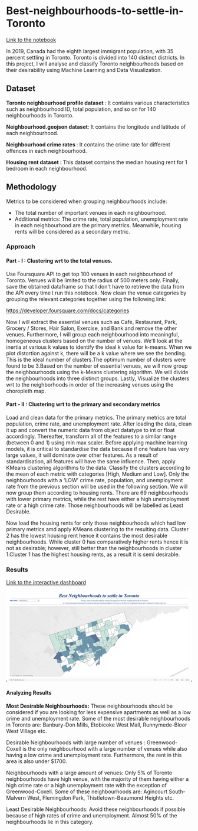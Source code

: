 # Best-neighbourhoods-to-settle-in-Toronto
[Link to the notebook]()

In 2019, Canada had the eighth largest immigrant population, with 35 percent settling in Toronto. Toronto is divided into 140 distinct districts. In this project, I will analyse and classify Toronto neighbourhoods based on their desirability using Machine Learning and Data Visualization.

## Dataset

<b> Toronto neighbourhood profile dataset </b>: It contains various characteristics such as neighbourhood ID, total population, and so on for 140 neighbourhoods in Toronto.

<b> Neighbourhood.geojson dataset</b>: It contains the longitude and latitude of each neighbourhood.

<b> Neighbourhood crime rates </b>: It contains the crime rate for different offences in each neighbourhood. 

<b> Housing rent dataset </b>: This dataset contains the median housing rent for 1 bedroom in each neighbourhood.

## Methodology

Metrics to be considered when grouping neighbourhoods include: 
- The total number of important venues in each neighbourhood. 
- Additional metrics: The crime rate, total population, unemployment rate in each neighbourhood are the primary metrics. Meanwhile, housing rents will be considered as a secondary metric.

### Approach

#### Part - I : Clustering wrt to the total venues.
Use Foursquare API to get top 100 venues in each neighbourhood of Toronto. Venues will be limited to the radius of 500 meters only. Finally, save the obtained dataframe so that I don't have to retrieve the data from the API every time I run this notebook. Now clean the venue categories by grouping the relevant categories together using the following link:

https://developer.foursquare.com/docs/categories

Now I will extract the essential venues such as Cafe, Restaurant, Park, Grocery / Stores, Hair Salon, Exercise, and Bank and remove the other venues. Furthermore, I will group each neighbourhood into meaningful, homogeneous clusters based on the number of venues. We'll look at the inertia at various k values to identify the ideal k value for k-means. When we plot distortion against k, there will be a k value where we see the bending. This is the ideal number of clusters.The optimum number of clusters were found to be 3.Based on the number of essential venues, we will now group the neighbourhoods using the k-Means clustering algorithm. We will divide the neighbourhoods into three distinct groups. Lastly, Visualize the clusters wrt to the neighborhoods in order of the increasing venues using the choropleth map.

#### Part - II : Clustering wrt to the primary and secondary metrics 

Load and clean data for the primary metrics. The primary metrics are total population, crime rate, and unemployment rate. After loading the data, clean it up and convert the numeric data from object datatype to int or float accordingly. Thereafter, transform all of the features to a similar range (between 0 and 1) using min max scaler. Before applying machine learning models, it is critical to standardise the data because if one feature has very large values, it will dominate over other features. As a result of standardisation, all features will have the same influence. Then, apply KMeans clustering algorithms to the data. Classify the clusters according to the mean of each metric with categories [High, Medium and Low]. Only the neighbourhoods with a 'LOW' crime rate, population, and unemployment rate from the previous section will be used in the following section. We will now group them according to housing rents. There are 69 neighbourhoods with lower primary metrics, while the rest have either a high unemployment rate or a high crime rate. Those neighbourhoods will be labelled as Least Desirable.

Now load the housing rents for only those neighbourhoods which had low primary metrics amd apply KMeans clustering to the resulting data. Cluster 2 has the lowest housing rent hence it contains the most desirable neighbourhoods. While cluster 0 has comparatively higher rents hence it is not as desirable; however, still better than the neighbourhoods in cluster 1.Cluster 1 has the highest housing rents, as a result it is semi desirable.

### Results
[Link to the interactive dashboard](https://public.tableau.com/app/profile/fida.hussain.abbas.rao/viz/TopNeighbourhoodsinToronto/Dashboard1?publish=yes)

<p align="center">
<img src="https://github.com/raofida75/Best-neighbourhoods-to-settle-in-Toronto-/blob/main/Dashboard.png" width="1000"/>
</p>

#### Analyzing Results
<b>Most Desirable Neighbourhoods:</b> These neighbourhoods should be considered if you are looking for less expensive apartments as well as a low crime and unemployment rate. Some of the most desirable neighbourhoods in Toronto are: Banbury-Don Mills, Etobicoke West Mall, Runnymede-Bloor West Village etc.

Desirable Neighbourhoods with large number of venues : Greenwood-Coxell is the only neighbourhood with a large number of venues while also having a low crime and unemployment rate. Furthermore, the rent in this area is also under $1700.

Neighbourhoods with a large amount of venues: Only 5% of Toronto neighbourhoods have high venue, with the majority of them having either a high crime rate or a high unemployment rate with the exception of Greenwood-Coxell. Some of these neighbourhoods are: Agincourt South-Malvern West, Flemingdon Park, Thistletown-Beaumond Heights etc.

Least Desirable Neighbourhoods: Avoid these neighbourhoods if possible because of high rates of crime and unemployment. Almost 50% of the neighbourhoods lie in this category. 

